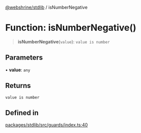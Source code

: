 [@webshrine/stdlib](../globals.md) / isNumberNegative

# Function: isNumberNegative()

> **isNumberNegative**(`value`): `value is number`

## Parameters

• **value**: `any`

## Returns

`value is number`

## Defined in

[packages/stdlib/src/guards/index.ts:40](https://github.com/webshrine/webshrine/blob/0e16c5948921e0c95cce645760c4a8b0855b196b/packages/stdlib/src/guards/index.ts#L40)
